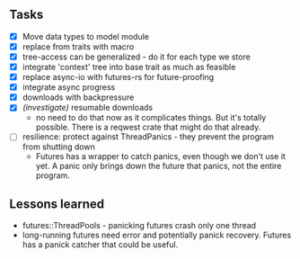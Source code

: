 
## Tasks

* [x] Move data types to model module
* [x] replace from traits with macro
* [x] tree-access can be generalized - do it for each type we store
* [x] integrate 'context' tree into base trait as much as feasible
* [x] replace async-io with futures-rs for future-proofing
* [x] integrate async progress
* [x] downloads with backpressure
* [x] _(investigate)_ resumable downloads
   *  no need to do that now as it complicates things. But it's totally possible. There is a reqwest crate that might do that already.
* [ ] resilience: protect against ThreadPanics - they prevent the program from shutting down
   * Futures has a wrapper to catch panics, even though we don't use it yet. A panic only brings down the future that panics, not the entire program.

## Lessons learned

* futures::ThreadPools - panicking futures crash only one thread
* long-running futures need error and potentially panick recovery. Futures has a panick catcher that could be useful.
